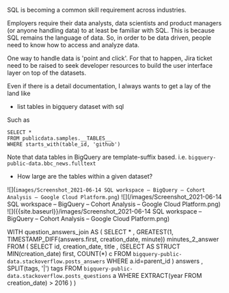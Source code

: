SQL is becoming a common skill requirement across industries.

Employers require their data analysts, data scientists and product managers (or anyone handling data) to at least be familiar with SQL. 
This is because SQL remains the language of data. So, in order to be data driven, people need to know how to access and analyze data.

One way to handle data is 'point and click'. For that to happen, Jira ticket need to be raised to seek developer resources to build the user interface layer on top of the datasets. 

Even if there is a detail documentation, I always wants to get a lay of the land like

- list tables in bigquery dataset with sql

Such as 
```
SELECT * 
FROM publicdata.samples.__TABLES__
WHERE starts_with(table_id, 'github') 
```
Note that data tables in BigQuery are template-suffix based. i.e. `bigquery-public-data.bbc_news.fulltext`

- How large are the tables within a given dataset?

![](`images/Screenshot_2021-06-14 SQL workspace – BigQuery – Cohort Analysis – Google Cloud Platform.png`)
![](/images/Screenshot_2021-06-14 SQL workspace – BigQuery – Cohort Analysis – Google Cloud Platform.png)
![]({{site.baseurl}}/images/Screenshot_2021-06-14 SQL workspace – BigQuery – Cohort Analysis – Google Cloud Platform.png)


WITH question_answers_join AS (
  SELECT *
    , GREATEST(1, TIMESTAMP_DIFF(answers.first, creation_date, minute)) minutes_2_answer
  FROM (
    SELECT id, creation_date, title
      , (SELECT AS STRUCT MIN(creation_date) first, COUNT(*) c
         FROM `bigquery-public-data.stackoverflow.posts_answers` 
         WHERE a.id=parent_id
      ) answers
      , SPLIT(tags, '|') tags
    FROM `bigquery-public-data.stackoverflow.posts_questions` a
    WHERE EXTRACT(year FROM creation_date) > 2016
  )
)

